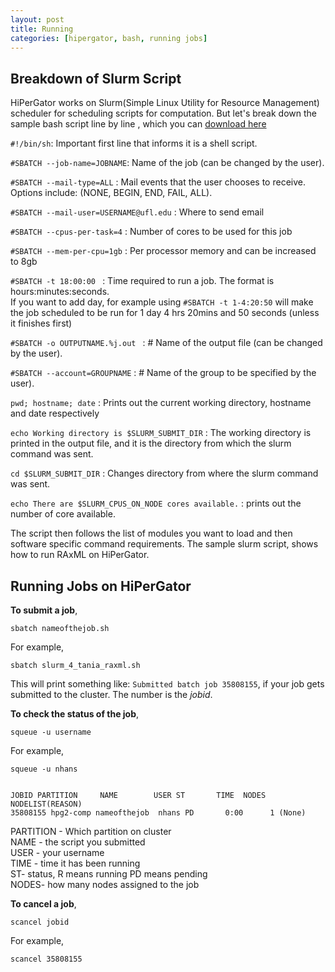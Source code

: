 ```yaml
---
layout: post
title: Running 
categories: [hipergator, bash, running jobs]
---
```


Breakdown of Slurm Script
------
HiPerGator works on Slurm(Simple Linux Utility for Resource Management) scheduler for scheduling scripts for computation. 
But let's break down the sample bash script line by line , which you can [download here](http://NatyaHans.github.io/files/slurm_4_tania_raxml.sh)

`#!/bin/sh`: Important first line that informs it is a shell script.  

`#SBATCH --job-name=JOBNAME`: Name of the job (can be changed by the user).  

`#SBATCH --mail-type=ALL` :  Mail events that the user chooses to receive. Options include: (NONE, BEGIN, END, FAIL, ALL).  

`#SBATCH --mail-user=USERNAME@ufl.edu` : Where to send email  

`#SBATCH --cpus-per-task=4` :  Number of cores to be used for this job  

`#SBATCH --mem-per-cpu=1gb` :  Per processor memory and can be increased to 8gb  

`#SBATCH -t 18:00:00 ` : Time required to run a job. The format is hours:minutes:seconds.  
If you want to add day, for example using `#SBATCH -t 1-4:20:50` will make the job scheduled to be run for 1 day 4 hrs 20mins and 50 seconds (unless it finishes first)  

`#SBATCH -o OUTPUTNAME.%j.out ` :  # Name of the output file (can be changed by the user).   

`#SBATCH --account=GROUPNAME`  : # Name of the group to be specified by the user).  

`pwd; hostname; date`  : Prints out the current working directory, hostname and date respectively   

`echo Working directory is $SLURM_SUBMIT_DIR`  : The working directory is printed in the output file, and it is the directory from which the slurm command was sent.   

`cd $SLURM_SUBMIT_DIR`  :  Changes directory from where the slurm command was sent.  

`echo There are $SLURM_CPUS_ON_NODE cores available.` : prints out the number of core available.   

The script then follows the list of modules you want to load and then software specific command requirements. The sample slurm script, shows how to run RAxML on HiPerGator. 

Running Jobs on HiPerGator
------
**To submit a job**,

    sbatch nameofthejob.sh
    
For example,

    sbatch slurm_4_tania_raxml.sh

This will print something like: `Submitted batch job 35808155`, if your job gets submitted to the cluster. The number is the *jobid*. 

**To check the status of the job**,
    
    squeue -u username

For example,
  
    squeue -u nhans


    JOBID PARTITION     NAME        USER ST       TIME  NODES NODELIST(REASON)
    35808155 hpg2-comp nameofthejob  nhans PD       0:00      1 (None)
    
PARTITION - Which partition on cluster  
NAME - the script you submitted  
USER - your username  
TIME - time it has been running  
ST- status, R means running PD means pending  
NODES- how many nodes assigned to the job  

**To cancel a job**,  

    scancel jobid
    
For example,

    scancel 35808155
